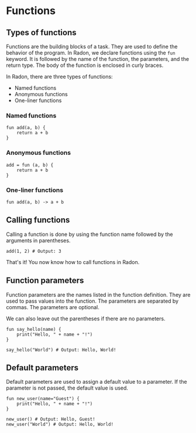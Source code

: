 # Functions

## Types of functions

Functions are the building blocks of a task. They are used to define the
behavior of the program. In Radon, we declare functions using the `fun` keyword.
It is followed by the name of the function, the parameters, and the return type.
The body of the function is enclosed in curly braces.

In Radon, there are three types of functions:

- Named functions
- Anonymous functions
- One-liner functions

### Named functions

```rn linenums="1" title="named_functions.rn"
fun add(a, b) {
    return a + b
}
```

### Anonymous functions

```rn linenums="1" title="anonymous_functions.rn"
add = fun (a, b) {
    return a + b
}
```

### One-liner functions

```rn linenums="1" title="one_liner_functions.rn"
fun add(a, b) -> a + b
```

## Calling functions

Calling a function is done by using the function name followed by the arguments
in parentheses.

```rn linenums="1" title="calling_functions.rn"
add(1, 2) # Output: 3
```

That's it! You now know how to call functions in Radon.

## Function parameters

Function parameters are the names listed in the function definition. They are
used to pass values into the function. The parameters are separated by commas.
The parameters are optional.

We can also leave out the parentheses if there are no parameters.

```rn linenums="1" title="function_parameters.rn"
fun say_hello(name) {
    print("Hello, " + name + "!")
}

say_hello("World") # Output: Hello, World!
```

## Default parameters

Default parameters are used to assign a default value to a parameter. If the
parameter is not passed, the default value is used.

```rn linenums="1" title="default_parameters.rn"
fun new_user(name="Guest") {
    print("Hello, " + name + "!")
}

new_user() # Output: Hello, Guest!
new_user("World") # Output: Hello, World!
```
